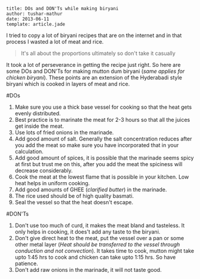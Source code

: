 ```metadata
title: DOs and DON'Ts while making biryani
author: tushar-mathur
date: 2013-06-11
template: article.jade
```
I tried to copy a lot of biryani recipes that are on the internet and in that process I wasted a lot of meat and rice.

>It's all about the proportions ultimately so don't take it casually

It took a lot of perseverance in getting the recipe just right. So here are some DOs and DON'Ts for making  mutton dum biryani (*same applies for chicken biryani*). These points are an extension of the Hyderabadi style biryani which is cooked in layers of meat and rice.

#DOs
1. Make sure you use a thick base vessel for cooking so that the heat gets evenly distributed.
2. Best practice is to marinate the meat for 2-3 hours so that all the juices get inside the meat.
3. Use lots of fried onions in the marinade.
4. Add good amount of salt. Generally the salt concentration reduces after you add the meat so make sure you have incorporated that in your calculation.
5. Add good amount of spices, it is possible that the marinade seems spicy at first but trust me on this, after you add the meat the spiciness will decrease considerably.
6. Cook the meat at the lowest flame that is possible in your kitchen. Low heat helps in uniform cooking.
7. Add good amounts of GHEE (*clarified butter*) in the marinade.
8. The rice used should be of high quality basmati.
9. Seal the vessel so that the heat doesn't escape.


#DON'Ts
1. Don't use too much of curd, it makes the meat bland and tasteless. It only helps in cooking, it does't add any taste to the biryani.
2. Don't give direct heat to the meat, put the vessel over a pan or some other metal layer (*Heat should be transferred to the vessel through conduction and not convection*). It takes time to cook, mutton might take upto 1:45 hrs to cook and chicken can take upto 1:15 hrs. So have patience.
3. Don't add raw onions in the marinade, it will not taste good.